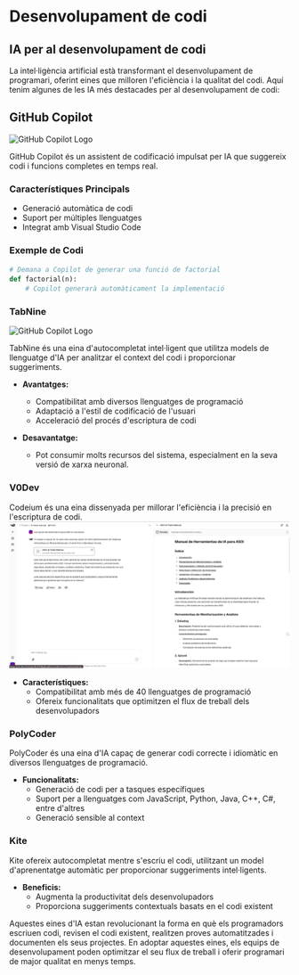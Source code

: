 # Desenvolupament de codi

## IA per al desenvolupament de codi

La intel·ligència artificial està transformant el desenvolupament de programari, oferint eines que milloren l'eficiència i la qualitat del codi. Aquí tenim algunes de les IA més destacades per al desenvolupament de codi:

## GitHub Copilot

![GitHub Copilot Logo](https://aps.autodesk.com/sites/default/files/2024-10/Screenshot%202024-10-03%20at%2015.34.40.png)

GitHub Copilot és un assistent de codificació impulsat per IA que suggereix codi i funcions completes en temps real.

### Característiques Principals

- Generació automàtica de codi
- Suport per múltiples llenguatges
- Integrat amb Visual Studio Code

### Exemple de Codi

```python
# Demana a Copilot de generar una funció de factorial
def factorial(n):
    # Copilot generarà automàticament la implementació
```
### TabNine
![GitHub Copilot Logo](https://cdn.ourcrowd.com/wp-content/uploads/2021/08/tabnine-logo.png)

TabNine és una eina d'autocompletat intel·ligent que utilitza models de llenguatge d'IA per analitzar el context del codi i proporcionar suggeriments.

- **Avantatges:**
  - Compatibilitat amb diversos llenguatges de programació
  - Adaptació a l'estil de codificació de l'usuari
  - Acceleració del procés d'escriptura de codi

- **Desavantatge:** 
  - Pot consumir molts recursos del sistema, especialment en la seva versió de xarxa neuronal.

### V0Dev

Codeium és una eina dissenyada per millorar l'eficiència i la precisió en l'escriptura de codi.
![V0.dev](https://github.com/JiajunYe-ITB2425/manual-IA-ASIX/blob/alberto/Captura%20de%20pantalla%20de%202024-12-03%2009-21-55.png)

- **Característiques:**
  - Compatibilitat amb més de 40 llenguatges de programació
  - Ofereix funcionalitats que optimitzen el flux de treball dels desenvolupadors

### PolyCoder

PolyCoder és una eina d'IA capaç de generar codi correcte i idiomàtic en diversos llenguatges de programació.

- **Funcionalitats:**
  - Generació de codi per a tasques específiques
  - Suport per a llenguatges com JavaScript, Python, Java, C++, C#, entre d'altres
  - Generació sensible al context

### Kite

Kite ofereix autocompletat mentre s'escriu el codi, utilitzant un model d'aprenentatge automàtic per proporcionar suggeriments intel·ligents.

- **Beneficis:**
  - Augmenta la productivitat dels desenvolupadors
  - Proporciona suggeriments contextuals basats en el codi existent

Aquestes eines d'IA estan revolucionant la forma en què els programadors escriuen codi, revisen el codi existent, realitzen proves automatitzades i documenten els seus projectes. En adoptar aquestes eines, els equips de desenvolupament poden optimitzar el seu flux de treball i oferir programari de major qualitat en menys temps.
